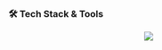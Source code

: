 ### 🛠️ Tech Stack & Tools

<p align="center">
  <a href="https://skillicons.dev">
    <img src="https://skillicons.dev/icons?i=python,mysql,bash,powershell,docker,kubernetes,aws,azure,github,gitlab,linux,terraform" />
  </a>
</p>
